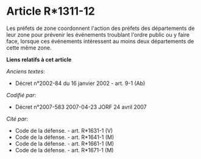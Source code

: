# Article R*1311-12

Les préfets de zone coordonnent l'action des préfets des départements de leur zone pour prévenir les événements troublant
l'ordre public ou y faire face, lorsque ces événements intéressent au moins deux départements de cette même zone.

**Liens relatifs à cet article**

_Anciens textes_:

  - Décret n°2002-84 du 16 janvier 2002 - art. 9-1 (Ab)

_Codifié par_:

  - Décret n°2007-583 2007-04-23 JORF 24 avril 2007

_Cité par_:

  - Code de la défense. - art. R*1631-1 (V)
  - Code de la défense. - art. R*1641-1 (M)
  - Code de la défense. - art. R*1661-1 (M)
  - Code de la défense. - art. R*1671-1 (M)
